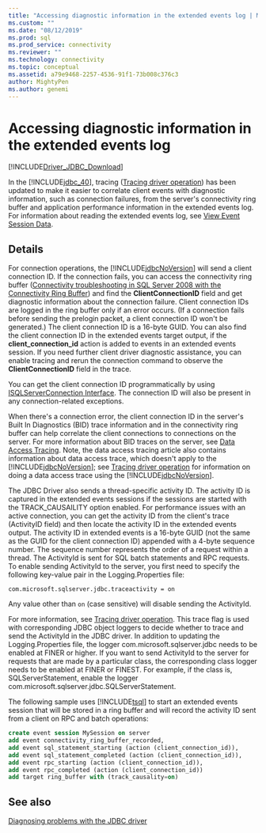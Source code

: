 ```yaml
---
title: "Accessing diagnostic information in the extended events log | Microsoft Docs"
ms.custom: ""
ms.date: "08/12/2019"
ms.prod: sql
ms.prod_service: connectivity
ms.reviewer: ""
ms.technology: connectivity
ms.topic: conceptual
ms.assetid: a79e9468-2257-4536-91f1-73b008c376c3
author: MightyPen
ms.author: genemi
---
```

# Accessing diagnostic information in the extended events log
[!INCLUDE[Driver_JDBC_Download](../../includes/driver_jdbc_download.md)]

  In the [!INCLUDE[jdbc_40](../../includes/jdbc_40_md.md)], tracing ([Tracing driver operation](../../connect/jdbc/tracing-driver-operation.md)) has been updated to make it easier to correlate client events with diagnostic information, such as connection failures, from the server's connectivity ring buffer and application performance information in the extended events log. For information about reading the extended events log, see [View Event Session Data](https://msdn.microsoft.com/library/hh710068(SQL.110).aspx).  
  
## Details  
 For connection operations, the [!INCLUDE[jdbcNoVersion](../../includes/jdbcnoversion_md.md)] will send a client connection ID. If the connection fails, you can access the connectivity ring buffer ([Connectivity troubleshooting in SQL Server 2008 with the Connectivity Ring Buffer](https://go.microsoft.com/fwlink/?LinkId=207752)) and find the **ClientConnectionID** field and get diagnostic information about the connection failure. Client connection IDs are logged in the ring buffer only if an error occurs. (If a connection fails before sending the prelogin packet, a client connection ID won't be generated.) The client connection ID is a 16-byte GUID. You can also find the client connection ID in the extended events target output, if the **client_connection_id** action is added to events in an extended events session. If you need further client driver diagnostic assistance, you can enable tracing and rerun the connection command to observe the **ClientConnectionID** field in the trace.  
  
 You can get the client connection ID programmatically by using [ISQLServerConnection Interface](../../connect/jdbc/reference/isqlserverconnection-interface.md). The connection ID will also be present in any connection-related exceptions.  
  
 When there's a connection error, the client connection ID in the server's Built In Diagnostics (BID) trace information and in the connectivity ring buffer can help correlate the client connections to connections on the server. For more information about BID traces on the server, see [Data Access Tracing](https://go.microsoft.com/fwlink/?LinkId=125805). Note, the data access tracing article also contains information about data access trace, which doesn't apply to the [!INCLUDE[jdbcNoVersion](../../includes/jdbcnoversion_md.md)]; see [Tracing driver operation](../../connect/jdbc/tracing-driver-operation.md) for information on doing a data access trace using the [!INCLUDE[jdbcNoVersion](../../includes/jdbcnoversion_md.md)].  
  
 The JDBC Driver also sends a thread-specific activity ID. The activity ID is captured in the extended events sessions if the sessions are started with the TRACK_CAUSAILITY option enabled. For performance issues with an active connection, you can get the activity ID from the client's trace (ActivityID field) and then locate the activity ID in the extended events output. The activity ID in extended events is a 16-byte GUID (not the same as the GUID for the client connection ID) appended with a 4-byte sequence number. The sequence number represents the order of a request within a thread. The ActivityId is sent for SQL batch statements and RPC requests. To enable sending ActivityId to the server, you first need to specify the following key-value pair in the Logging.Properties file:  
  
```
com.microsoft.sqlserver.jdbc.traceactivity = on  
```  
  
 Any value other than `on` (case sensitive) will disable sending the ActivityId.  
  
 For more information, see [Tracing driver operation](../../connect/jdbc/tracing-driver-operation.md). This trace flag is used with corresponding JDBC object loggers to decide whether to trace and send the ActivityId in the JDBC driver. In addition to updating the Logging.Properties file, the logger com.microsoft.sqlserver.jdbc needs to be enabled at FINER or higher. If you want to send ActivityId to the server for requests that are made by a particular class, the corresponding class logger needs to be enabled at FINER or FINEST. For example, if the class is, SQLServerStatement, enable the logger com.microsoft.sqlserver.jdbc.SQLServerStatement.  
  
 The following sample uses [!INCLUDE[tsql](../../includes/tsql-md.md)] to start an extended events session that will be stored in a ring buffer and will record the activity ID sent from a client on RPC and batch operations:  
  
```sql
create event session MySession on server  
add event connectivity_ring_buffer_recorded,  
add event sql_statement_starting (action (client_connection_id)),  
add event sql_statement_completed (action (client_connection_id)),  
add event rpc_starting (action (client_connection_id)),  
add event rpc_completed (action (client_connection_id))  
add target ring_buffer with (track_causality=on)  
```  
  
## See also  
 [Diagnosing problems with the JDBC driver](../../connect/jdbc/diagnosing-problems-with-the-jdbc-driver.md)  
  
  
